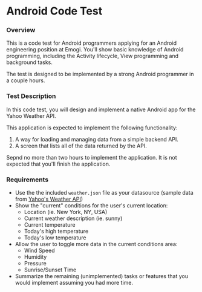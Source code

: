 # Android Code Test

### Overview

This is a code test for Android programmers applying for an Android engineering position at Emogi. You'll show basic knowledge of Android programming, including the Activity lifecycle, View programming and background tasks.

The test is designed to be implemented by a strong Android programmer in a couple hours.

### Test Description

In this code test, you will design and implement a native Android app for the Yahoo Weather API.

This application is expected to implement the following functionality:

1. A way for loading and managing data from a simple backend API.
2. A screen that lists all of the data returned by the API.

Sepnd no more than two hours to implement the application. It is not expected that you'll finish the application.

### Requirements

+ Use the the included `weather.json` file as your datasource (sample data from [Yahoo's Weather API](https://developer.yahoo.com/weather/))
+ Show the "current" conditions for the user's current location:
  + Location (ie. New York, NY, USA)
  + Current weather description (ie. sunny)
  + Current temperature
  + Today's high temperature
  + Today's low temperature
+ Allow the user to toggle more data in the current conditions area:
    + Wind Speed
    + Humidity
    + Pressure
    + Sunrise/Sunset Time
+ Summarize the remaining (unimplemented) tasks or features that you would implement assuming you had more time. 


